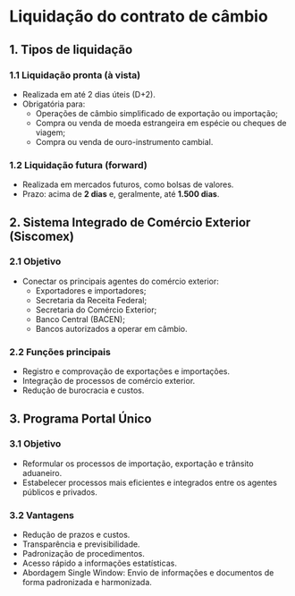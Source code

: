 # Liquidação do contrato de câmbio  

## 1. Tipos de liquidação  

### 1.1 Liquidação pronta (à vista)  
- Realizada em até 2 dias úteis (D+2).  
- Obrigatória para:  
  - Operações de câmbio simplificado de exportação ou importação;  
  - Compra ou venda de moeda estrangeira em espécie ou cheques de viagem;  
  - Compra ou venda de ouro-instrumento cambial.  

### 1.2 Liquidação futura (forward) 
- Realizada em mercados futuros, como bolsas de valores.  
- Prazo: acima de **2 dias** e, geralmente, até **1.500 dias**.  

## 2. Sistema Integrado de Comércio Exterior (Siscomex)  

### 2.1 Objetivo  
- Conectar os principais agentes do comércio exterior:  
  - Exportadores e importadores;  
  - Secretaria da Receita Federal;  
  - Secretaria do Comércio Exterior;  
  - Banco Central (BACEN);  
  - Bancos autorizados a operar em câmbio.  

### 2.2 Funções principais  
- Registro e comprovação de exportações e importações.  
- Integração de processos de comércio exterior.  
- Redução de burocracia e custos.  

## 3. Programa Portal Único  

### 3.1 Objetivo  
- Reformular os processos de importação, exportação e trânsito aduaneiro.  
- Estabelecer processos mais eficientes e integrados entre os agentes públicos e privados.  

### 3.2 Vantagens  
- Redução de prazos e custos.  
- Transparência e previsibilidade.  
- Padronização de procedimentos.  
- Acesso rápido a informações estatísticas.  
- Abordagem Single Window: Envio de informações e documentos de forma padronizada e harmonizada.  
